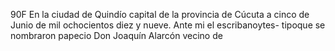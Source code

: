 90F En la ciudad de Quindío capital de la provincia de Cúcuta a cinco de Junio de mil ochocientos diez y nueve. Ante mi el escribanoytes- tipoque se nombraron papecio Don Joaquín Alarcón vecino de